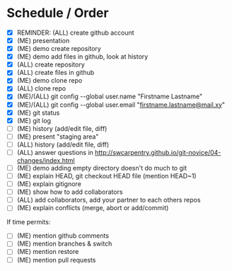 # Schedule / Order

- [X] REMINDER: (ALL) create github account
- [X] (ME) presentation
- [X] (ME) demo create repository
- [X] (ME) demo add files in github, look at history
- [X] (ALL) create repository
- [X] (ALL) create files in github
- [X] (ME) demo clone repo
- [X] (ALL) clone repo
- [X] (ME)/(ALL) git config --global user.name "Firstname Lastname"
- [X] (ME)/(ALL) git config --global user.email "firstname.lastname@mail.xy"
- [X] (ME) git status
- [X] (ME) git log
- [ ] (ME) history (add/edit file, diff)
- [ ] (ME) present "staging area"
- [ ] (ALL) history (add/edit file, diff)
- [ ] (ALL) answer questions in http://swcarpentry.github.io/git-novice/04-changes/index.html
- [ ] (ME) demo adding empty directory doesn't do much to git
- [ ] (ME) explain HEAD, git checkout HEAD file (mention HEAD~1)
- [ ] (ME) explain gitignore
- [ ] (ME) show how to add collaborators
- [ ] (ALL) add collaborators, add your partner to each others repos
- [ ] (ME) explain conflicts (merge, abort or add/commit)

If time permits:

- [ ] (ME) mention github comments
- [ ] (ME) mention branches & switch
- [ ] (ME) mention restore
- [ ] (ME) mention pull requests
